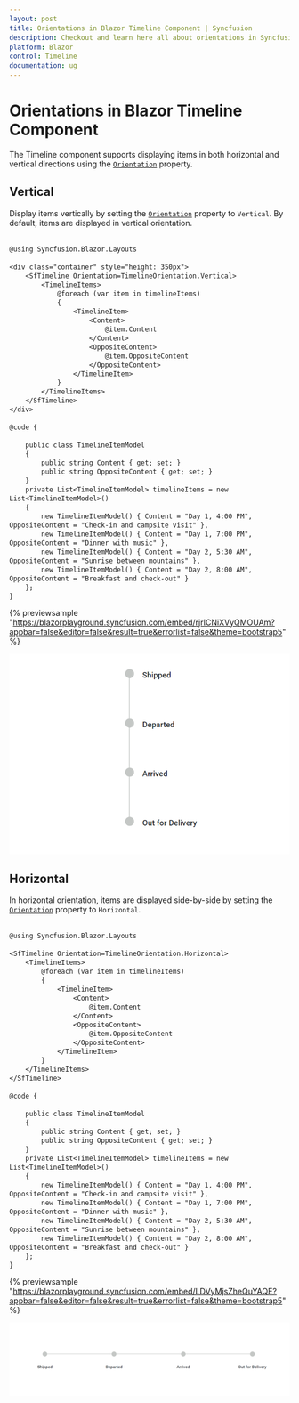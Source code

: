 ```yaml
---
layout: post
title: Orientations in Blazor Timeline Component | Syncfusion
description: Checkout and learn here all about orientations in Syncfusion Blazor Timeline component and more details.
platform: Blazor
control: Timeline
documentation: ug
---
```


# Orientations in Blazor Timeline Component

The Timeline component supports displaying items in both horizontal and vertical directions using the [`Orientation`](https://help.syncfusion.com/cr/blazor/Syncfusion.Blazor.Layouts.SfTimeline.html#Syncfusion_Blazor_Layouts_SfTimeline_Orientation) property.

## Vertical

Display items vertically by setting the [`Orientation`](https://help.syncfusion.com/cr/blazor/Syncfusion.Blazor.Layouts.SfTimeline.html#Syncfusion_Blazor_Layouts_SfTimeline_Orientation) property to `Vertical`. By default, items are displayed in vertical orientation.

```cshtml

@using Syncfusion.Blazor.Layouts

<div class="container" style="height: 350px">
    <SfTimeline Orientation=TimelineOrientation.Vertical>
        <TimelineItems>
            @foreach (var item in timelineItems)
            {
                <TimelineItem>
                    <Content>
                        @item.Content
                    </Content>
                    <OppositeContent>
                        @item.OppositeContent
                    </OppositeContent>
                </TimelineItem>
            }
        </TimelineItems>
    </SfTimeline>
</div>

@code {

    public class TimelineItemModel
    {
        public string Content { get; set; }
        public string OppositeContent { get; set; }
    }
    private List<TimelineItemModel> timelineItems = new List<TimelineItemModel>()
    {
        new TimelineItemModel() { Content = "Day 1, 4:00 PM", OppositeContent = "Check-in and campsite visit" },
        new TimelineItemModel() { Content = "Day 1, 7:00 PM", OppositeContent = "Dinner with music" },
        new TimelineItemModel() { Content = "Day 2, 5:30 AM", OppositeContent = "Sunrise between mountains" },
        new TimelineItemModel() { Content = "Day 2, 8:00 AM", OppositeContent = "Breakfast and check-out" }
    };
}

```

{% previewsample "https://blazorplayground.syncfusion.com/embed/rjrICNiXVyQMOUAm?appbar=false&editor=false&result=true&errorlist=false&theme=bootstrap5" %}

![Blazor Timeline Component with Vertical Orientation](./images/Blazor-orientation-vertical.png)

## Horizontal

In horizontal orientation, items are displayed side-by-side by setting the [`Orientation`](https://help.syncfusion.com/cr/blazor/Syncfusion.Blazor.Layouts.SfTimeline.html#Syncfusion_Blazor_Layouts_SfTimeline_Orientation) property to `Horizontal`.

```cshtml

@using Syncfusion.Blazor.Layouts

<SfTimeline Orientation=TimelineOrientation.Horizontal>
    <TimelineItems>
        @foreach (var item in timelineItems)
        {
            <TimelineItem>
                <Content>
                    @item.Content
                </Content>
                <OppositeContent>
                    @item.OppositeContent
                </OppositeContent>
            </TimelineItem>
        }
    </TimelineItems>
</SfTimeline>

@code {

    public class TimelineItemModel
    {
        public string Content { get; set; }
        public string OppositeContent { get; set; }
    }
    private List<TimelineItemModel> timelineItems = new List<TimelineItemModel>()
    {
        new TimelineItemModel() { Content = "Day 1, 4:00 PM", OppositeContent = "Check-in and campsite visit" },
        new TimelineItemModel() { Content = "Day 1, 7:00 PM", OppositeContent = "Dinner with music" },
        new TimelineItemModel() { Content = "Day 2, 5:30 AM", OppositeContent = "Sunrise between mountains" },
        new TimelineItemModel() { Content = "Day 2, 8:00 AM", OppositeContent = "Breakfast and check-out" }
    };
}

```

{% previewsample "https://blazorplayground.syncfusion.com/embed/LDVyMjsZheQuYAQE?appbar=false&editor=false&result=true&errorlist=false&theme=bootstrap5" %}

![Blazor Timeline Component with Horizontal Orientation](./images/Blazor-orientation-horizontal.png)
